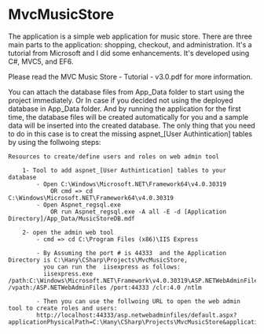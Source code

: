 # MvcMusicStore
The application is a simple web application for music store. There are three main parts to the application: shopping, checkout, 
and administration. 
It's a tutorial from Microsoft and I did some enhancements. 
It's developed using C#, MVC5, and EF6.

Please read the MVC Music Store - Tutorial - v3.0.pdf for more information.

You can attach the database files from App_Data folder to start using the project immediately.
Or In case if you decided not using the deployed database in App_Data folder. 
And by running the application for the first time, the database files will be created automatically for you 
and a sample data will be inserted into the created database. 
The only thing that you need to do in this case is to creat the missing aspnet_[User Authintication] tables by using the follwoing steps: 

	Resources to create/define users and roles on web admin tool 

		1- Tool to add aspnet_[User Authintication] tables to your database
			- Open C:\Windows\Microsoft.NET\Framework64\v4.0.30319 
				OR cmd => cd C:\Windows\Microsoft.NET\Framework64\v4.0.30319
			- Open Aspnet_regsql.exe
				OR run Aspnet_regsql.exe -A all -E -d [Application Directory]/App_Data/MusicStoreDB.mdf

		2- open the admin web tool
			- cmd => cd C:\Program Files (x86)\IIS Express

			- By Assuming the port # is 44333  and the Application Directory is C:\Hany\CSharp\Projects\MvcMusicStore,
			  you can run the  iisexpress as follows:
			  iisexpress.exe /path:C:\Windows\Microsoft.NET\Framework\v4.0.30319\ASP.NETWebAdminFiles /vpath:/ASP.NETWebAdminFiles /port:44333 /clr:4.0 /ntlm

			- Then you can use the follwoing URL to open the web admin tool to create roles and users: 
			http://localhost:44333/asp.netwebadminfiles/default.aspx?applicationPhysicalPath=C:\Hany\CSharp\Projects\MvcMusicStore&applicationUrl=/
			 